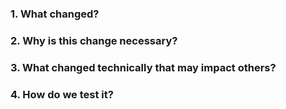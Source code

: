 ### 1. What changed?

### 2. Why is this change necessary?

### 3. What changed technically that may impact others?

### 4. How do we test it?
